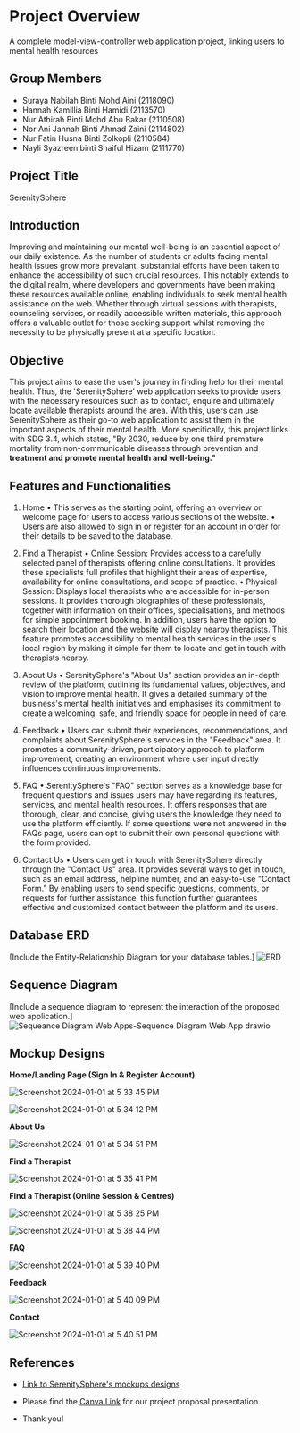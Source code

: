 # Project Overview
A complete model-view-controller web application project, linking users to mental health resources

## Group Members
- Suraya Nabilah Binti Mohd Aini (2118090)
- Hannah Kamillia Binti Hamidi (2113570)
- Nur Athirah Binti Mohd Abu Bakar (2110508)
- Nor Ani Jannah Binti Ahmad Zaini (2114802)
- Nur Fatin Husna Binti Zolkopli (2110584)
- Nayli Syazreen binti Shaiful Hizam (2111770)

## Project Title
SerenitySphere

## Introduction
Improving and maintaining our mental well-being is an essential aspect of our daily existence. As the number of students or adults facing mental health issues grow more prevalant, substantial efforts have been taken to enhance the accessibility of such crucial resources. This notably extends to the digital realm, where developers and governments have been making these resources available online; enabling individuals to seek mental health assistance on the web. Whether through virtual sessions with therapists, counseling services, or readily accessible written materials, this approach offers a valuable outlet for those seeking support whilst removing the necessity to be physically present at a specific location.

## Objective
This project aims to ease the user's journey in finding help for their mental health. Thus, the 'SerenitySphere' web application seeks to provide users with the necessary resources such as to contact, enquire and ultimately locate available therapists around the area. With this, users can use SerenitySphere as their go-to web application to assist them in the important aspects of their mental health. More specifically, this project links with SDG 3.4, which states, "By 2030, reduce by one third premature mortality from non-communicable diseases through prevention and **treatment and promote mental health and well-being."**

## Features and Functionalities
1.  Home
•  This serves as the starting point, offering an overview or welcome page for users to access various sections of the website.
•  Users are also allowed to sign in or register for an account in order for their details to be saved to the database. 

2.  Find a Therapist
•  Online Session: Provides access to a carefully selected panel of therapists offering online consultations. It provides these specialists full profiles that highlight their areas of expertise, availability for online consultations, and scope of practice.
•  Physical Session: Displays local therapists who are accessible for in-person sessions. It provides thorough biographies of these professionals, together with information on their offices, specialisations, and methods for simple appointment booking. In addition, users have the option to search their location and the website will display nearby therapists. This feature promotes accessibility to mental health services in the user's local region by making it simple for them to locate and get in touch with therapists nearby.

3.  About Us
•  SerenitySphere's "About Us" section provides an in-depth review of the platform, outlining its fundamental values, objectives, and vision to improve mental health. It gives a detailed summary of the business's mental health initiatives and emphasises its commitment to create a welcoming, safe, and friendly space for people in need of care.

4.  Feedback
•  Users can submit their experiences, recommendations, and complaints about SerenitySphere's services in the "Feedback" area. It promotes a community-driven, participatory approach to platform improvement, creating an environment where user input directly influences continuous improvements. 

5.  FAQ
•  SerenitySphere's "FAQ" section serves as a knowledge base for frequent questions and issues users may have regarding its features, services, and mental health resources. It offers responses that are thorough, clear, and concise, giving users the knowledge they need to use the platform efficiently. If some questions were not answered in the FAQs page, users can opt to submit their own personal questions with the form provided. 

6.  Contact Us
•  Users can get in touch with SerenitySphere directly through the "Contact Us" area. It provides several ways to get in touch, such as an email address, helpline number, and an easy-to-use "Contact Form." By enabling users to send specific questions, comments, or requests for further assistance, this function further guarantees effective and customized contact between the platform and its users.

## Database ERD
[Include the Entity-Relationship Diagram for your database tables.]
![ERD](assets/serenity_sphere.drawio.svg)

## Sequence Diagram
[Include a sequence diagram to represent the interaction of the proposed web application.]
![Sequeance Diagram Web Apps-Sequence Diagram Web App drawio](https://github.com/surayaaini/serenity-sphere/assets/101693479/cac688e3-4d66-42ae-b8d9-29a651889ba4)

## Mockup Designs
**Home/Landing Page (Sign In & Register Account)**

![Screenshot 2024-01-01 at 5 33 45 PM](https://github.com/surayaaini/serenity-sphere/assets/122007826/7f73d516-4edd-4c22-a986-befea213b960)


![Screenshot 2024-01-01 at 5 34 12 PM](https://github.com/surayaaini/serenity-sphere/assets/122007826/c7280ea1-0eb0-429f-a593-52907dae8e05)



**About Us**


![Screenshot 2024-01-01 at 5 34 51 PM](https://github.com/surayaaini/serenity-sphere/assets/122007826/756707eb-9fa1-4ce4-860c-83feedcfdaf9)


**Find a Therapist**

![Screenshot 2024-01-01 at 5 35 41 PM](https://github.com/surayaaini/serenity-sphere/assets/122007826/4f0ee235-b08b-4ad1-a7b0-29574aa6bfaf)


**Find a Therapist (Online Session & Centres)**

![Screenshot 2024-01-01 at 5 38 25 PM](https://github.com/surayaaini/serenity-sphere/assets/122007826/c7c2f3e2-96bd-4797-95a2-cc4774502923)

![Screenshot 2024-01-01 at 5 38 44 PM](https://github.com/surayaaini/serenity-sphere/assets/122007826/fc907416-8622-4ccc-8e17-f73a6a444853)


**FAQ**

![Screenshot 2024-01-01 at 5 39 40 PM](https://github.com/surayaaini/serenity-sphere/assets/122007826/2fc9c296-de50-488d-a8f5-a3c09190e28d)


**Feedback**

![Screenshot 2024-01-01 at 5 40 09 PM](https://github.com/surayaaini/serenity-sphere/assets/122007826/5db351fd-6f92-4b8f-931c-5290a3de0ad7)


**Contact**

![Screenshot 2024-01-01 at 5 40 51 PM](https://github.com/surayaaini/serenity-sphere/assets/122007826/006c7462-064f-4cc4-89bd-67f8315607d6)


## References
- [Link to SerenitySphere's mockups designs](https://app.moqups.com/hsclsyoetv4F2fOAV9F0loAX2XSJlMCd/view/page/ad96b0eab](https://app.moqups.com/hsclsyoetv4F2fOAV9F0loAX2XSJlMCd/view/page/a54eb25ae))

- Please find the [Canva Link](https://www.canva.com/design/DAF4au77aAg/SvurdfBeFNhwF4VT1-EWAQ/edit?utm_content=DAF4au77aAg&utm_campaign=designshare&utm_medium=link2&utm_source=sharebutton) for our project proposal presentation.

- Thank you!

